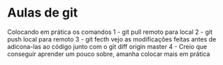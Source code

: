 # Aulas de git
Colocando em prática os comandos
1 - git pull remoto para local
2 - git push local para remoto
3 - git fecth vejo as modificações feitas antes de adicona-las ao código junto com o git diff origin master
4 - Creio que conseguir aprender um pouco sobre, amanha colocar mais em prática
